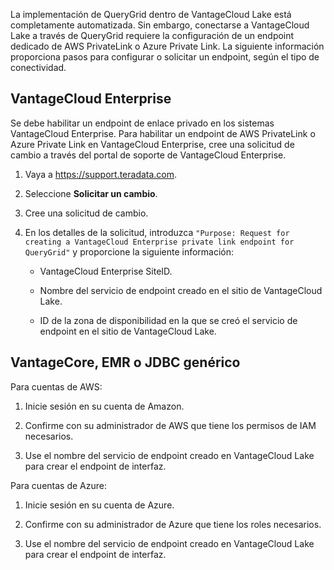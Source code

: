 La implementación de QueryGrid dentro de VantageCloud Lake está completamente automatizada. Sin embargo, conectarse a VantageCloud Lake a través de QueryGrid requiere la configuración de un endpoint dedicado de AWS PrivateLink o Azure Private Link. La siguiente información proporciona pasos para configurar o solicitar un endpoint, según el tipo de conectividad.

VantageCloud Enterprise
-----------------------

Se debe habilitar un endpoint de enlace privado en los sistemas VantageCloud Enterprise. Para habilitar un endpoint de AWS PrivateLink o Azure Private Link en VantageCloud Enterprise, cree una solicitud de cambio a través del portal de soporte de VantageCloud Enterprise.

1.  Vaya a <https://support.teradata.com>.

2.  Seleccione **Solicitar un cambio**.

3.  Cree una solicitud de cambio.

4.  En los detalles de la solicitud, introduzca `"Purpose: Request for creating a VantageCloud Enterprise private link endpoint for QueryGrid"` y proporcione la siguiente información:

    -   VantageCloud Enterprise SiteID.

    -   Nombre del servicio de endpoint creado en el sitio de VantageCloud Lake.

    -   ID de la zona de disponibilidad en la que se creó el servicio de endpoint en el sitio de VantageCloud Lake.

VantageCore, EMR o JDBC genérico
--------------------------------

Para cuentas de AWS:

1.  Inicie sesión en su cuenta de Amazon.

2.  Confirme con su administrador de AWS que tiene los permisos de IAM necesarios.

3.  Use el nombre del servicio de endpoint creado en VantageCloud Lake para crear el endpoint de interfaz.

Para cuentas de Azure:

1.  Inicie sesión en su cuenta de Azure.

2.  Confirme con su administrador de Azure que tiene los roles necesarios.

3.  Use el nombre del servicio de endpoint creado en VantageCloud Lake para crear el endpoint de interfaz.
